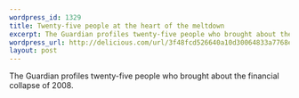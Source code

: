 ```yaml
--- 
wordpress_id: 1329
title: Twenty-five people at the heart of the meltdown
excerpt: The Guardian profiles twenty-five people who brought about the financial collapse of 2008.
wordpress_url: http://delicious.com/url/3f48fcd526640a10d30064833a7768eb#jeremy6d
layout: post
---
```

The Guardian profiles twenty-five people who brought about the financial collapse of 2008.
